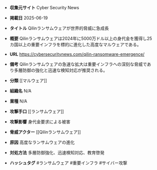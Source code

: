 - **収集元サイト**
Cyber Security News

- **掲載日**
2025-06-19

- **タイトル**
Qilinランサムウェアが世界的脅威に急成長

- **概要**
Qilinランサムウェアは2024年に5000万ドル以上の身代金を獲得し25カ国以上の重要インフラを標的に進化した高度なマルウェアである。

- **URL**
https://cybersecuritynews.com/qilin-ransomware-emergence/

- **備考**
Qilinランサムウェアの急速な拡大は重要インフラへの深刻な脅威であり多層防御の強化と迅速な検知対応が推奨される。

- **分類**
[[マルウェア]]

- **組織名**
N/A

- **業種**
N/A

- **攻撃手口**
[[ランサムウェア]]

- **攻撃影響**
身代金要求による被害

- **脅威アクター**
[[Qilinランサムウェア]]

- **原因**
高度なランサムウェアの進化

- **対処方法**
多層防御強化、迅速検知対応、教育啓発

- **ハッシュタグ**
#ランサムウェア #重要インフラ #サイバー攻撃
